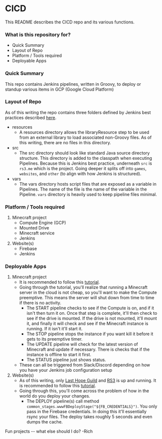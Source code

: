 # CICD #

This README describes the CICD repo and its various functions.

### What is this repository for? ###

* Quick Summary
* Layout of Repo
* Platform / Tools required
* Deployable Apps

### Quick Summary ###

This repo contains Jenkins pipelines, written in Groovy, to deploy or standup various items in GCP (Google Cloud Platform)

### Layout of Repo ###

As of this writing the repo contains three folders defined by Jenkins best practices described [here](https://www.jenkins.io/doc/book/pipeline/shared-libraries/#directory-structure).
+ resources
    * A resources directory allows the libraryResource step to be used from an external library to load associated non-Groovy files. As of this writing, there are no files in this directory.
+ src
    * The src directory should look like standard Java source directory structure. This directory is added to the classpath when executing Pipelines. Because this is Jenkins best practice, underneath `src` is `rs3.me` which is the project. Going deeper it splits off into `games`, `websites`, and `other` (to align with how Jenkins is structured).
+ vars
    * The vars directory hosts script files that are exposed as a variable in Pipelines. The name of the file is the name of the variable in the Pipeline. `vars` directory is heavily used to keep pipeline files minimal. 

### Platform / Tools required ###

1. Minecraft project
    * Compute Engine (GCP)
    * Mounted Drive
    * Minecraft service
    * Jenkins
2. Website(s)
    * Firebase
    * Jenkins

### Deployable Apps ###
1. Minecraft project
    * It is recommended to follow this [tutorial](https://cloud.google.com/solutions/gaming/minecraft-server).
    * Going through the tutorial, you'll realize that running a Minecraft server in the cloud is not cheap, so you'll want to make the Compute preemptive. This means the server will shut down from time to time if there is no activity.
        * The START pipeline checks to see if the Compute is on, and if it isn't then turn it on. Once that step is complete, it'll then check to see if the drive is mounted. If the drive is not mounted, it'll mount it, and finally it will check and see if the Minecraft instance is running. If it isn't it'll start it.
        * The STOP pipeline stops the instance if you want kill it before it gets to its preemptive timer.
        * The UPDATE pipeline will check for the latest version of Minecraft and update if necessary. There is checks that if the instance is offline to start it first.
        * The STATUS pipeline just shows status.
    * These can all be triggered from Slack/Discord depending on how you have your Jenkins job configuration setup
2. Website(s)
    * As of this writing, only [Last Hope Guild](https://lasthopeguild.com) and [RS3](https://rs3.me) is up and running. It is recommended to follow this [tutorial](https://medium.com/@aleemuddin13/how-to-host-static-website-on-firebase-hosting-for-free-9de8917bebf2).
    * Going through this, you'll come across the problem of how in the world do you deploy your changes.
        * The DEPLOY pipeline(s) call method `common_stages.wwwFBDeployStage("${FB_CREDENTIALS}")`. You only pass in the Firebase credentials. In doing this it'll essentially rsync your files. The deploy takes roughly 5 seconds and even dumps the cache.


Fun projects -- what else should I do?
-Rich